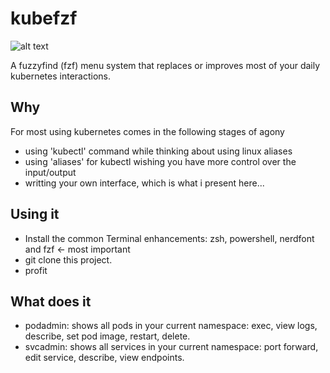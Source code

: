 # kubefzf

![alt text](https://github.com/TonyTromp/kubefzf/blob/main/overview.png?raw=true)


A fuzzyfind (fzf) menu system that replaces or improves most of your daily kubernetes interactions.

## Why
For most using kubernetes comes in the following stages of agony
- using 'kubectl' command while thinking about using linux aliases
- using 'aliases' for kubectl wishing you have more control over the input/output
- writting your own interface, which is what i present here...

## Using it
- Install the common Terminal enhancements: zsh, powershell, nerdfont and fzf <- most important
- git clone this project.
- profit


## What does it

- podadmin: shows all pods in your current namespace: exec, view logs, describe, set pod image, restart, delete.
- svcadmin: shows all services in your current namespace: port forward, edit service, describe, view endpoints.

